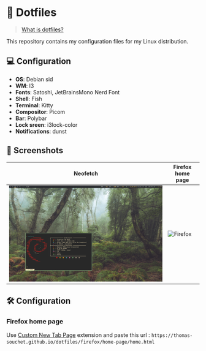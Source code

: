 # :file_folder: Dotfiles

> [What is dotfiles?](https://wiki.archlinux.org/title/Dotfiles)

This repository contains my configuration files for my Linux distribution.


## :computer: Configuration

- **OS**:       Debian sid
- **WM**:       I3
- **Fonts**:    Satoshi, JetBrainsMono Nerd Font
- **Shell**:    Fish
- **Terminal**: Kitty
- **Compositor**: Picom
- **Bar**: Polybar
- **Lock sreen**: i3lock-color
- **Notifications**: dunst

## :camera_flash: Screenshots

| Neofetch | Firefox home page |
|---|---|
|![Kitty](https://github.com/thomas-souchet/dotfiles/blob/master/.github/assets/neofetch.png?raw=true)| ![Firefox](https://github.com/thomas-souchet/dotfiles/blob/master/.github/assets/Screenshot_2.png?raw=true) |

## :hammer_and_wrench: Configuration

### Firefox home page

Use [Custom New Tab Page](https://addons.mozilla.org/en-US/firefox/addon/custom-new-tab-page/?src=search) extension and paste this url : `https://thomas-souchet.github.io/dotfiles/firefox/home-page/home.html`


